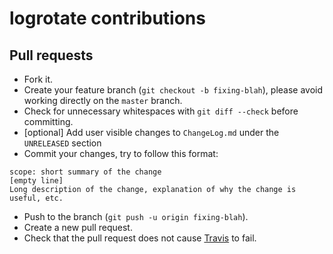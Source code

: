 # logrotate contributions

## Pull requests

  - Fork it.
  - Create your feature branch (`git checkout -b fixing-blah`), please avoid working directly on the `master` branch.
  - Check for unnecessary whitespaces with `git diff --check` before committing.
  - [optional] Add user visible changes to `ChangeLog.md` under the `UNRELEASED` section
  - Commit your changes, try to follow this format:
```
scope: short summary of the change
[empty line]
Long description of the change, explanation of why the change is useful, etc.
```
  - Push to the branch (`git push -u origin fixing-blah`).
  - Create a new pull request.
  - Check that the pull request does not cause [Travis](https://travis-ci.org/logrotate/logrotate) to fail.
